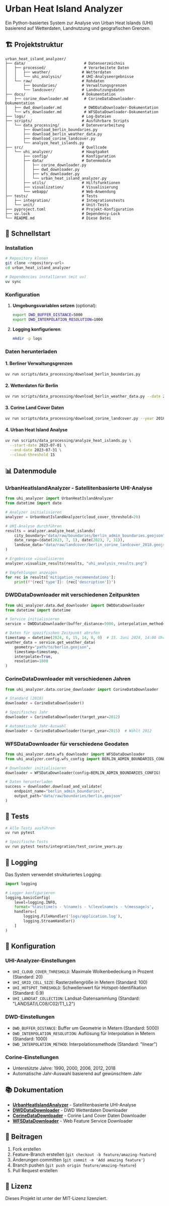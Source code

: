 # Urban Heat Island Analyzer

Ein Python-basiertes System zur Analyse von Urban Heat Islands (UHI) basierend auf Wetterdaten, Landnutzung und geografischen Grenzen.

## 🏗️ Projektstruktur

```
urban_heat_island_analyzer/
├── data/                          # Datenverzeichnis
│   ├── processed/                 # Verarbeitete Daten
│   │   ├── weather/              # Wetterdaten
│   │   └── uhi_analysis/         # UHI-Analyseergebnisse
│   └── raw/                      # Rohdaten
│       ├── boundaries/           # Verwaltungsgrenzen
│       └── landcover/            # Landnutzungsdaten
├── docs/                         # Dokumentation
│   ├── corine_downloader.md       # CorineDataDownloader-Dokumentation
│   ├── dwd_downloader.md          # DWDDataDownloader-Dokumentation
│   └── wfs_downloader.md          # WFSDataDownloader-Dokumentation
├── logs/                         # Log-Dateien
├── scripts/                      # Ausführbare Scripts
│   └── data_processing/          # Datenverarbeitung
│       ├── download_berlin_boundaries.py
│       ├── download_berlin_weather_data.py
│       ├── download_corine_landcover.py
│       └── analyze_heat_islands.py
├── src/                          # Quellcode
│   └── uhi_analyzer/             # Hauptpaket
│       ├── config/               # Konfiguration
│       ├── data/                 # Datenmodule
│       │   ├── corine_downloader.py
│       │   ├── dwd_downloader.py
│       │   ├── wfs_downloader.py
│       │   └── urban_heat_island_analyzer.py
│       ├── utils/                # Hilfsfunktionen
│       ├── visualization/        # Visualisierung
│       └── webapp/               # Web-Anwendung
├── tests/                        # Tests
│   ├── integration/              # Integrationstests
│   └── unit/                     # Unit-Tests
├── pyproject.toml                # Projekt-Konfiguration
├── uv.lock                       # Dependency-Lock
└── README.md                     # Diese Datei
```

## 🚀 Schnellstart

### Installation

```bash
# Repository klonen
git clone <repository-url>
cd urban_heat_island_analyzer

# Dependencies installieren (mit uv)
uv sync
```

### Konfiguration

1. **Umgebungsvariablen setzen** (optional):
   ```bash
   export DWD_BUFFER_DISTANCE=5000
   export DWD_INTERPOLATION_RESOLUTION=1000
   ```

2. **Logging konfigurieren**:
   ```bash
   mkdir -p logs
   ```

### Daten herunterladen

#### 1. Berliner Verwaltungsgrenzen
```bash
uv run scripts/data_processing/download_berlin_boundaries.py
```

#### 2. Wetterdaten für Berlin
```bash
uv run scripts/data_processing/download_berlin_weather_data.py --date 2024-06-15
```

#### 3. Corine Land Cover Daten
```bash
uv run scripts/data_processing/download_corine_landcover.py --year 2018
```

#### 4. Urban Heat Island Analyse
```bash
uv run scripts/data_processing/analyze_heat_islands.py \
  --start-date 2023-07-01 \
  --end-date 2023-07-31 \
  --cloud-threshold 15
```

## 📊 Datenmodule

### UrbanHeatIslandAnalyzer - Satellitenbasierte UHI-Analyse

```python
from uhi_analyzer import UrbanHeatIslandAnalyzer
from datetime import date

# Analyzer initialisieren
analyzer = UrbanHeatIslandAnalyzer(cloud_cover_threshold=20)

# UHI-Analyse durchführen
results = analyzer.analyze_heat_islands(
    city_boundary="data/raw/boundaries/berlin_admin_boundaries.geojson",
    date_range=(date(2023, 7, 1), date(2023, 7, 31)),
    landuse_data="data/raw/landcover/berlin_corine_landcover_2018.geojson"
)

# Ergebnisse visualisieren
analyzer.visualize_results(results, "uhi_analysis_results.png")

# Empfehlungen anzeigen
for rec in results['mitigation_recommendations']:
    print(f"{rec['type']}: {rec['description']}")
```

### DWDDataDownloader mit verschiedenen Zeitpunkten

```python
from uhi_analyzer.data.dwd_downloader import DWDDataDownloader
from datetime import datetime

# Service initialisieren
service = DWDDataDownloader(buffer_distance=5000, interpolation_method="linear")

# Daten für spezifischen Zeitpunkt abrufen
timestamp = datetime(2024, 6, 15, 14, 0, 0)  # 15. Juni 2024, 14:00 Uhr
weather_data = service.get_weather_data(
    geometry="path/to/berlin.geojson",
    timestamp=timestamp,
    interpolate=True,
    resolution=1000
)
```

### CorineDataDownloader mit verschiedenen Jahren

```python
from uhi_analyzer.data.corine_downloader import CorineDataDownloader

# Standard (2018)
downloader = CorineDataDownloader()

# Spezifisches Jahr
downloader = CorineDataDownloader(target_year=2012)

# Automatische Jahr-Auswahl
downloader = CorineDataDownloader(target_year=2015)  # Wählt 2012
```

### WFSDataDownloader für verschiedene Geodaten

```python
from uhi_analyzer.data.wfs_downloader import WFSDataDownloader
from uhi_analyzer.config.wfs_config import BERLIN_ADMIN_BOUNDARIES_CONFIG

# Downloader initialisieren
downloader = WFSDataDownloader(config=BERLIN_ADMIN_BOUNDARIES_CONFIG)

# Daten herunterladen
success = downloader.download_and_validate(
    endpoint_name="berlin_admin_boundaries",
    output_path="data/raw/boundaries/berlin.geojson"
)
```

## 🧪 Tests

```bash
# Alle Tests ausführen
uv run pytest

# Spezifische Tests
uv run pytest tests/integration/test_corine_years.py
```

## 📝 Logging

Das System verwendet strukturiertes Logging:

```python
import logging

# Logger konfigurieren
logging.basicConfig(
    level=logging.INFO,
    format='%(asctime)s - %(name)s - %(levelname)s - %(message)s',
    handlers=[
        logging.FileHandler('logs/application.log'),
        logging.StreamHandler()
    ]
)
```

## 🔧 Konfiguration

### UHI-Analyzer-Einstellungen
- `UHI_CLOUD_COVER_THRESHOLD`: Maximale Wolkenbedeckung in Prozent (Standard: 20)
- `UHI_GRID_CELL_SIZE`: Rasterzellengröße in Metern (Standard: 100)
- `UHI_HOTSPOT_THRESHOLD`: Schwellenwert für Hotspot-Identifikation (Standard: 0.9)
- `UHI_LANDSAT_COLLECTION`: Landsat-Datensammlung (Standard: "LANDSAT/LC08/C02/T1_L2")

### DWD-Einstellungen
- `DWD_BUFFER_DISTANCE`: Buffer um Geometrie in Metern (Standard: 5000)
- `DWD_INTERPOLATION_RESOLUTION`: Auflösung für Interpolation in Metern (Standard: 1000)
- `DWD_INTERPOLATION_METHOD`: Interpolationsmethode (Standard: "linear")

### Corine-Einstellungen
- Unterstützte Jahre: 1990, 2000, 2006, 2012, 2018
- Automatische Jahr-Auswahl basierend auf gewünschtem Jahr

## 📚 Dokumentation

- **[UrbanHeatIslandAnalyzer](docs/urban_heat_island_analyzer.md)** - Satellitenbasierte UHI-Analyse
- **[DWDDataDownloader](docs/dwd_downloader.md)** - DWD Wetterdaten Downloader
- **[CorineDataDownloader](docs/corine_downloader.md)** - Corine Land Cover Daten Downloader
- **[WFSDataDownloader](docs/wfs_downloader.md)** - Web Feature Service Downloader

## 🤝 Beitragen

1. Fork erstellen
2. Feature-Branch erstellen (`git checkout -b feature/amazing-feature`)
3. Änderungen committen (`git commit -m 'Add amazing feature'`)
4. Branch pushen (`git push origin feature/amazing-feature`)
5. Pull Request erstellen

## 📄 Lizenz

Dieses Projekt ist unter der MIT-Lizenz lizenziert.
